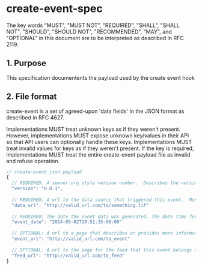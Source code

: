 # create-event-spec

The key words "MUST", "MUST NOT", "REQUIRED", "SHALL", "SHALL NOT", "SHOULD", "SHOULD NOT", "RECOMMENDED", "MAY", and "OPTIONAL" in this document are to be interpreted as described in RFC 2119.

## 1. Purpose

This specification documentents the payload used by the create event hook

## 2. File format

create-event is a set of agreed-upon 'data fields' in the JSON format as described in RFC 4627.

Implementations MUST treat unknown keys as if they weren't present. However, implementations MUST expose unknown key/values in their API so that API users can optionally handle these keys. Implementations MUST treat invalid values for keys as if they weren't present. If the key is required, implementations MUST treat the entire create-event payload file as invalid and refuse operation.

```javascript
// create-event json payload
{
  // REQUIRED. A semver.org style version number.  Describes the version of the create-event spec that is implemented by this JSON object
  "version": "0.0.1",
  
  // REQUIRED: A url to the data source that triggered this event.  Must be a valid URL
  "data_url": "http://valid_url.com/to/something.tif"
  
  // REQUIRED: The date the event data was generated. The date time format muse use the ISO8601 spec 
  "event_date": "2014-05-02T10:51:35-08:00"
  
  // OPTIONAL: A url to a page that describes or provides more information about the event 
  "event_url": "http://valid_url.com/to_event"
  
  // OPTIONAL: A url to the page for the feed that this event belongs to
  "feed_url": "http://valid_url.com/to_feed"
}
```